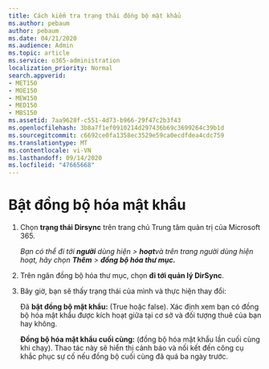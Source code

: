 ```yaml
---
title: Cách kiểm tra trạng thái đồng bộ mật khẩu
ms.author: pebaum
author: pebaum
ms.date: 04/21/2020
ms.audience: Admin
ms.topic: article
ms.service: o365-administration
localization_priority: Normal
search.appverid:
- MET150
- MOE150
- MEW150
- MED150
- MBS150
ms.assetid: 7aa9628f-c551-4d73-b966-29f47c2b3f43
ms.openlocfilehash: 3b8a7f1ef0910214d297436b69c3699264c39b1d
ms.sourcegitcommit: c6692ce0fa1358ec3529e59ca0ecdfdea4cdc759
ms.translationtype: MT
ms.contentlocale: vi-VN
ms.lasthandoff: 09/14/2020
ms.locfileid: "47665668"
---
```

# <a name="enable-password-sync"></a>Bật đồng bộ hóa mật khẩu

1.  Chọn **trạng thái Dirsync** trên trang chủ Trung tâm quản trị của Microsoft 365. 
    
     *Bạn có thể đi tới **người** dùng hiện \> **hoạt**và trên trang người dùng hiện hoạt, hãy chọn **Thêm** \> **đồng bộ hóa thư mục.*** 
    
2. Trên ngăn đồng bộ hóa thư mục, chọn **đi tới quản lý DirSync**. 
    
3. Bây giờ, bạn sẽ thấy trạng thái của mình và thực hiện thay đổi:
    
    Đã **bật đồng bộ mật khẩu:** (True hoặc false). Xác định xem bạn có đồng bộ hóa mật khẩu được kích hoạt giữa tại cơ sở và đối tượng thuê của bạn hay không. 
    
    **Đồng bộ hóa mật khẩu cuối cùng:** (đồng bộ hóa mật khẩu lần cuối cùng khi chạy). Thao tác này sẽ hiển thị cảnh báo và nối kết đến công cụ khắc phục sự cố nếu đồng bộ cuối cùng đã quá ba ngày trước. 
    

